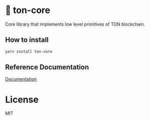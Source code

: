 # 💎 ton-core

Core library that implements low level primitives of TON blockchain.

## How to install

```bash
yarn install ton-core
```

## Reference Documentation

[Documentation](https://ton-community.github.io/ton-core/)

# License

MIT
